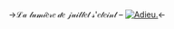 ->ℒ𝒶 𝓁𝓊𝓂𝒾𝑒̀𝓇𝑒 𝒹𝑒 𝒿𝓊𝒾𝓁𝓁𝑒𝓉 𝓈'𝑒𝓉𝑒𝒾𝓃𝓉 – [![Adieu.](https://files.catbox.moe/ksmb2m.png)](https://www.youtube.com/watch?v=kkE-o-5RqwM)<-